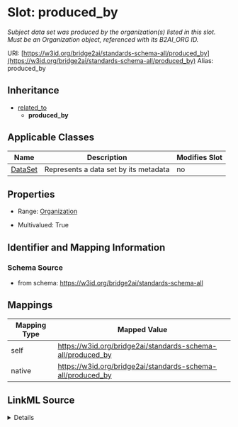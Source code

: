 

# Slot: produced_by 


_Subject data set was produced by the organization(s) listed in this slot. Must be an Organization object, referenced with its B2AI_ORG ID._





URI: [https://w3id.org/bridge2ai/standards-schema-all/produced_by](https://w3id.org/bridge2ai/standards-schema-all/produced_by)
Alias: produced_by


## Inheritance

* [related_to](related_to.md)
    * **produced_by**






## Applicable Classes

| Name | Description | Modifies Slot |
| --- | --- | --- |
| [DataSet](DataSet.md) | Represents a data set by its metadata |  no  |






## Properties

* Range: [Organization](Organization.md)

* Multivalued: True




## Identifier and Mapping Information






### Schema Source


* from schema: https://w3id.org/bridge2ai/standards-schema-all




## Mappings

| Mapping Type | Mapped Value |
| ---  | ---  |
| self | https://w3id.org/bridge2ai/standards-schema-all/produced_by |
| native | https://w3id.org/bridge2ai/standards-schema-all/produced_by |




## LinkML Source

<details>
```yaml
name: produced_by
description: Subject data set was produced by the organization(s) listed in this slot.
  Must be an Organization object, referenced with its B2AI_ORG ID.
from_schema: https://w3id.org/bridge2ai/standards-schema-all
rank: 1000
is_a: related_to
domain: DataSet
inherited: true
alias: produced_by
domain_of:
- DataSet
range: Organization
multivalued: true

```
</details>